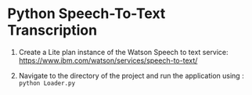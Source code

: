 # Python Speech-To-Text Transcription

1. Create a Lite plan instance of the Watson Speech to text service:
    https://www.ibm.com/watson/services/speech-to-text/

2. Navigate to the directory of the project and run the application using : 
    ```python Loader.py```